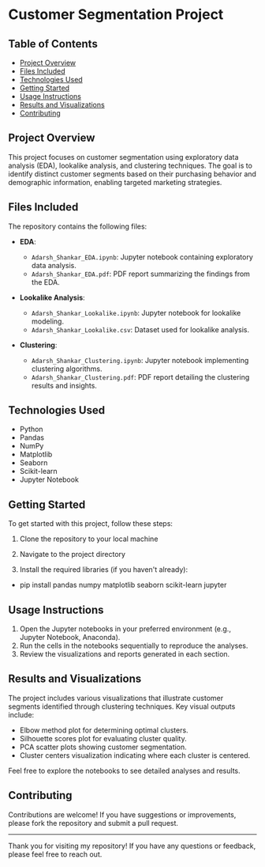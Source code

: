 # Customer Segmentation Project

## Table of Contents
- [Project Overview](#project-overview)
- [Files Included](#files-included)
- [Technologies Used](#technologies-used)
- [Getting Started](#getting-started)
- [Usage Instructions](#usage-instructions)
- [Results and Visualizations](#results-and-visualizations)
- [Contributing](#contributing)


## Project Overview
This project focuses on customer segmentation using exploratory data analysis (EDA), lookalike analysis, and clustering techniques. The goal is to identify distinct customer segments based on their purchasing behavior and demographic information, enabling targeted marketing strategies.

## Files Included
The repository contains the following files:
- **EDA**:
  - `Adarsh_Shankar_EDA.ipynb`: Jupyter notebook containing exploratory data analysis.
  - `Adarsh_Shankar_EDA.pdf`: PDF report summarizing the findings from the EDA.

- **Lookalike Analysis**:
  - `Adarsh_Shankar_Lookalike.ipynb`: Jupyter notebook for lookalike modeling.
  - `Adarsh_Shankar_Lookalike.csv`: Dataset used for lookalike analysis.

- **Clustering**:
  - `Adarsh_Shankar_Clustering.ipynb`: Jupyter notebook implementing clustering algorithms.
  - `Adarsh_Shankar_Clustering.pdf`: PDF report detailing the clustering results and insights.

## Technologies Used
- Python
- Pandas
- NumPy
- Matplotlib
- Seaborn
- Scikit-learn
- Jupyter Notebook

## Getting Started
To get started with this project, follow these steps:

1. Clone the repository to your local machine
   
2. Navigate to the project directory
   
3. Install the required libraries (if you haven't already):
- pip install pandas numpy matplotlib seaborn scikit-learn jupyter


## Usage Instructions
1. Open the Jupyter notebooks in your preferred environment (e.g., Jupyter Notebook, Anaconda).
2. Run the cells in the notebooks sequentially to reproduce the analyses.
3. Review the visualizations and reports generated in each section.

## Results and Visualizations
The project includes various visualizations that illustrate customer segments identified through clustering techniques. Key visual outputs include:
- Elbow method plot for determining optimal clusters.
- Silhouette scores plot for evaluating cluster quality.
- PCA scatter plots showing customer segmentation.
- Cluster centers visualization indicating where each cluster is centered.

Feel free to explore the notebooks to see detailed analyses and results.

## Contributing
Contributions are welcome! If you have suggestions or improvements, please fork the repository and submit a pull request.


---

Thank you for visiting my repository! If you have any questions or feedback, please feel free to reach out.
